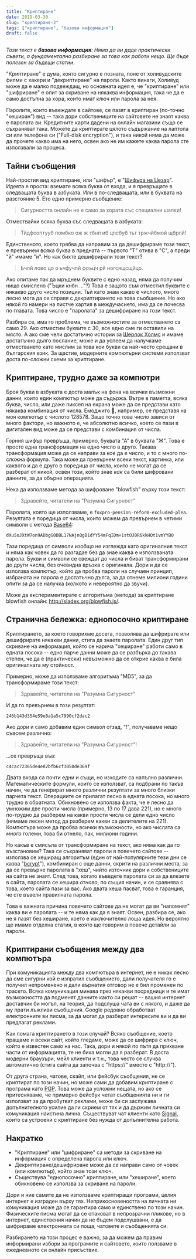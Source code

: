 ```yaml
---
title: "Криптиране"
date: 2019-03-30
slug: "криптиране-2"
tags: ["криптиране", "базова информация"]
draft: false
---
```


_Този текст е **базова информация**: Няма да ви даде практически съвети, а фундаментално разбиране за това как работи нещо. Ще бъде полезен за бъдещи статии_.

"Криптиране" е дума, която сигурно е позната, поне от холивудските филми с хакери и "декриптиране" на пароли. Както винаги, Холивуд може да е малко подвеждащ, но основната идея е, че "криптиране" или "шифриране" е опит за скриване на някаква информация, така че да е само достъпна за хора, които имат ключ или парола за нея.

Паролите, които въвеждате в сайтове, се пазят в криптиран (по-точно "хеширан") вид -- така дори собствениците на сайтовете не знаят каква е паролата ви. Кредитните карти дадени на онлайн магазини също се съхраняват така. Можете да криптирате цялото съдържание на лаптопа си или телефона си ("Full-disk encryption"), и така никой няма да може да прочете какво има на него, освен ако не им кажете каква парола сте използвали за процеса.

## Тайни съобщения

Най-простия вид криптиране, или "шифър", е "[Шифъра на Цезар](https://bg.wikipedia.org/wiki/%D0%A8%D0%B8%D1%84%D1%8A%D1%80_%D0%BD%D0%B0_%D0%A6%D0%B5%D0%B7%D0%B0%D1%80)". Идеята е проста: вземате всяка буква от входа, и я превръщате в следващата буква в азбуката. Или в по-следващата, или в буквата на разстояние 5. Ето едно примерно съобщение:

> Сигурността онлайн не е само за хората със специални шапки!

Отмествайки всяка буква със следващата в азбуката:

> Тйдфсоптууб помбко ож ж тбнп иб цпсбуб тьт тржчйбмой щбрлй!

Единственото, което трябва да направим за да дешифрираме този текст, е превърнем всяка буква в предната -- първото "Т" отива в "С", а преди "й" имаме "и". Но как бихте дешифрирали този текст?

> Ьчлй лово цо о ьчфучлй фоъцч рй ногсящсщйцо.

Ако опитаме пак да мръднем буквите с едно назад, няма да получим нищо смислено ("Ъцки кнбн ..."?) Това е защото съм отместил буквите с някакво друго число позиции. Тъй като знам какво е числото, много лесно мога да се справя с декриптирането на това съобщение. Но ако някой го намери на листче хартия в междучасието, има да се почесва по главата. Това число е "паролата" за дешифриране на този текст.

Разбира се, има го проблема, че възможностите за отместването са само 29. Ако отместим буквите с 30, все едно сме ги оставили на място. А ако сме чели достатъчно истории за [Шерлок Холмс](https://bg.wikipedia.org/wiki/%D0%A1%D0%BC%D1%8A%D1%80%D1%82%D0%BE%D0%BD%D0%BE%D1%81%D0%BD%D0%B8%D1%82%D0%B5_%D1%84%D0%B8%D0%B3%D1%83%D1%80%D0%B8) и имаме достатъчно дълго послание, може и да успеем да налучкаме отместването като мислим за това кои букви са най-често срещани в българския език. За щастие, модерните компютърни системи използват доста по-сложни схеми за криптиране.

## Криптиране, трудно даже за компютри

Броя букви в азбуката е доста малък на фона на всички възможни данни, които един компютър може да съдържа. Вътре в паметта, всяка буква, число, или даже пиксел на екрана може да се представи като някаква комбинация от числа. Емоджито 🙂, например, се представя на моя компютър с числото 128578. Защо точно това число зависи от много фактори, но важното е, че абсолютно всичко, което се пази в дигитален вид може да се представи с комбинация от числа.

Горния шифър превръща, примерно, буквата "А" в буквата "Ж". Това е просто една трансформация на едно число в друго. Такава трансформация може да се направи за кое да е число, и то с много по-сложна формула. Така може да превърнем всеки текст, картинка, или каквото и да е друго в поредица от числа, които не могат да се разберат от никой, освен този, който знае *как* са били шифровани данните, за да обърне операцията.

Нека да използваме метода за шифроване "blowfish" върху този текст:

> Здравейте, читатели на "Разумна Сигурност"

Паролата, която ще използваме, е `foxpro-pension-reform-excluded-plea`. Резултата е поредица от числа, които можем да превърнем в четими символи с метода [Base64](https://en.wikipedia.org/wiki/Base64):

```
dXu5oJXtW7on9ADbgG0DBL17NAjnQgB1dYY54mFqIDm+1stOJ0R6kkHQt1vmYYB0
```

Тази поредица от символи изобщо не изглежда като оригиналния текст и няма как човек да го разгадае без да знае каква е използваната парола. Букви и символи се свеждат до числа и биват трансформирани до други числа, без очевидна връзка с оригинала. Дори и да се използва компютър, който да пробва пароли на случаен принцип, избраната ни парола е достатъчно дълга, за да отнеме милиони години опити за да се налучка (колкото и невероятно да звучи).

Може да експериментирате с алгоритъма (метода) за криптиране blowfish онлайн: http://sladex.org/blowfish.js/.

## Странична бележка: еднопосочно криптиране

Криптирането, за което говорихме досега, позволява да шифрирате или дешифрирате някакви данни, стига да знаете паролата. Един друг тип скриване на информация, който се нарича "хеширане" работи само в едната посока -- едно парче данни може да се разбърка до такава степен, че да е (практически) невъзможно да се открие каква е била оригиналната му стойност.

Примерно, може да използваме алгоритъма "MD5", за да трансформираме този текст:

> Здравейте, читатели на "Разумна Сигурност"

И да го превърнем в този резултат:

```
246b143d354e59e8a1a5c7990cf2dac2
```

Ако дори и само добавим един символ отзад, "!", получаваме нещо съвсем различно:

> Здравейте, читатели на "Разумна Сигурност"!

...се превръща във:

```
c4cac72365de4e82bfb6cf3050de369f
```

Двата входа са почти едни и същи, но изходите са напълно различни. Математическите формули, които се използват, са подбрани по такъв начин, че да генерират много различни резултати за много близки парчета текст. Операциите се прилагат лесно в едната посока, но много трудно в обратната. Обикновено се използва факта, че е лесно да умножим две прости числа (примерно, 13 по 17 дава 221), но е много по-трудно да разберем на какви прости числа се дели едно число (нямаме лесен метод да разберем какви са делителите на 221). Компютъра може да пробва всички възможности, но ако числата са *много* големи, това би отнело, пак, милиони години.

Но какъв е смисъла от трансформиране на текст, ако няма как да го възстановим? Така се съхраняват пароли в повечето сайтове -- използва се хеширащ алгоритъм (един от най-популярните тези дни се казва "[bcrypt](https://en.wikipedia.org/wiki/Bcrypt)"), комбиниран с още данни, скрити на различни места, за да се превърне паролата в "хеш", чийто източник дори и собствениците на сайта не знаят. След това, когато въведете паролата си за да влезете в сайта, паролата се хешира *отново*, по същия начин, и се сравнява с това, което сайта пази за вас. Ако двата хеша пасват, това е гаранция, че сте въвели правилната парола.

Това е важната причина повечето сайтове да не могат да ви "напомнят" каква ви е паролата -- и те няма как да я знаят. Освен, разбира се, ако не я пазят без хеширане, което е изключително лоша идея. Но вероятно ще имаме отделна статия, в която ще говорим в повече детайли за пароли.

## Криптирани съобщения между два компютъра

При комуникацията между два компютъра в интернет, не е никак лесно да сме сигурни кой е изпратил съобщението, дали получателя го е получил непроменено и дали върнатия отговор не е бил променен по трасето. Всяка комуникация минава през някакви посредници и те имат възможността да подменят данните както си решат -- вашия интернет доставчик би могъл, на теория, да подслуша чата ви с някого, и даже да му прати лъжливи съобщения. Google редовно обработват електронните ви писма, за да могат да разберат интересите ви и да ви предлагат реклами.

Как помага криптирането в този случай? Всяко съобщение, което пращаме и всеки сайт, който гледаме, може да се шифрира с ключ, който е известен само на нас. Така, дори и някой по пътя да прихване части от информацията, те не биха могли да я разберат. В доста модерни браузъри, мейл клиенти и т.н., това често се случва автоматично (стига сайта да започва с "https://" вместо с "http://").

От друга страна, чатове, скайп, или фейсбук съобщения, не се криптират по този начин, но може сами да добавим криптиране с програма като [PGP](https://en.wikipedia.org/wiki/Pretty_Good_Privacy). Това може да усложни нещата, но ако се притесняваме, че примерно фейсбук четат съобщенията ни и ги използват за да пробутват реклами, може би си заслужава допълнителното усилие да ги скрием от тях и да държим личната си комуникация наистина лична. Съществуват чат клиенти като [Signal](https://signal.org/), които са устроени с криптиране без нужда от допълнителна работа.

## Накратко

- "Криптиране" или "шифриране" са методи за скриване на информация с определена парола или ключ.
- Декриптиране/дешифриране може да се направи само от човек (или компютър), който знае този ключ.
- Съществува "еднопосочно" криптиране, или "хеширане", което обикновено се използва за скриване на пароли.

Дори и ние самите да не използваме криптиращи програми, целия интернет е изграден върху тях. Неприкосновеността на личната ни комуникация може да се гарантира само и единствено по този начин. Физическите писма могат да се опаковат в непрозрачни пликове, но в интернет, единствения начин да не бъдем подслушвани, е да шифрираме електронната си поща, чатовете и съобщенията си.

Разбирането на този процес е важно, за да можем да правим информирани избори за програмите и сайтовете, които ползваме в ежедневното си онлайн присъствие.
